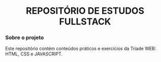 <h1 align="center">REPOSITÓRIO DE ESTUDOS FULLSTACK</h1>

<h3>Sobre o projeto</h3>
<p>Este repositório contém conteúdos práticos e exercícios da Tríade WEB: HTML, CSS e JAVASCRIPT.</p>
